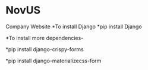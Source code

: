 # NovUS
Company Website
*To install Django
*pip install Django

*To install more dependencies-

*pip install django-crispy-forms

*pip install django-materializecss-form

